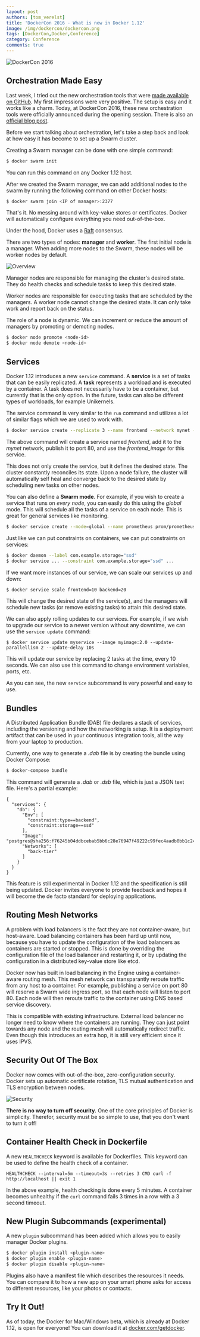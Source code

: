 ```yaml
---
layout: post
authors: [tom_verelst]
title: 'DockerCon 2016 - What is new in Docker 1.12'
image: /img/dockercon/dockercon.png
tags: [DockerCon,Docker,Conference]
category: Conference
comments: true
---
```



<img class="image fit" src="{{ '/img/dockercon/dockercon.png' | prepend: site.baseurl }}" alt="DockerCon 2016" />

## Orchestration Made Easy

Last week,
I tried out the new orchestration tools that were [made available on GitHub](https://github.com/docker/swarmkit).
My first impressions were very positive.
The setup is easy and it works like a charm.
Today,
at DockerCon 2016,
these new orchestration tools were officially announced during the opening session.
There is also an [official blog post](https://blog.docker.com/2016/06/docker-1-12-built-in-orchestration/).

Before we start talking about orchestration,
let's take a step back and look at how easy it has become to set up a Swarm cluster.

Creating a Swarm manager can be done with one simple command:

```bash
$ docker swarm init
```

You can run this command on any Docker 1.12 host.

After we created the Swarm manager,
we can add additional nodes to the swarm by running the following command on other Docker hosts:

```bash
$ docker swarm join <IP of manager>:2377
```

That's it.
No messing around with key-value stores or certificates.
Docker will automatically configure everything you need out-of-the-box.

Under the hood,
Docker uses a [Raft](https://raft.github.io/raft.pdf) consensus.

There are two types of nodes: **manager** and **worker**.
The first initial node is a manager.
When adding more nodes to the Swarm,
these nodes will be worker nodes by default.

<img class="image fit" src="{{ '/img/dockercon/swarm-overview.png' | prepend: site.baseurl }}" alt="Overview" />

Manager nodes are responsible for managing the cluster's desired state.
They do health checks and schedule tasks to keep this desired state.

Worker nodes are responsible for executing tasks that are scheduled by the managers.
A worker node cannot change the desired state.
It can only take work and report back on the status.

The role of a node is dynamic.
We can increment or reduce the amount of managers by promoting or demoting nodes.

```bash
$ docker node promote <node-id>
$ docker node demote <node-id>
```

## Services

Docker 1.12 introduces a new `service` command.
A **service** is a set of tasks that can be easily replicated.
A **task** represents a workload and is executed by a container.
A task does not necessarily have to be a container,
but currently that is the only option.
In the future,
tasks can also be different types of workloads,
for example Unikernels.

The service command is very similar to the `run` command
and utilizes a lot of similar flags which we are used to work with.

```bash
$ docker service create --replicate 3 --name frontend --network mynet --publish 80:80/tcp frontend_image:latest
```

The above command will create a service named _frontend_,
add it to the _mynet_ network,
publish it to port 80,
and use the _frontend_image_ for this service.

This does not only create the service,
but it defines the desired state.
The cluster constantly reconciles its state.
Upon a node failure,
the cluster will automatically self heal
and converge back to the desired state by scheduling new tasks on other nodes.

You can also define a **Swarm mode**.
For example,
if you wish to create a service that runs on _every node_,
you can easily do this using the _global_ mode.
This will schedule all the tasks of a service on each node.
This is great for general services like monitoring.

```bash
$ docker service create --mode=global --name prometheus prom/prometheus
```

Just like we can put constraints on containers,
we can put constraints on services:

```bash
$ docker daemon --label com.example.storage="ssd"
$ docker service ... --constraint com.example.storage="ssd" ...
```

If we want more instances of our service,
we can scale our services up and down:

```bash
$ docker service scale frontend=10 backend=20
```

This will change the desired state of the service(s),
and the managers will schedule new tasks (or remove existing tasks) to attain this desired state.

We can also apply rolling updates to our services.
For example,
if we wish to upgrade our service to a newer version without any downtime,
we can use the `service update` command:

```
$ docker service update myservice --image myimage:2.0 --update-parallellism 2 --update-delay 10s
```

This will update our service by replacing 2 tasks at the time,
every 10 seconds.
We can also use this command to change environment variables,
ports,
etc.

As you can see,
the new `service` subcommand is very powerful and easy to use.

## Bundles

A Distributed Application Bundle (DAB) file declares a stack of services,
including the versioning and how the networking is setup.
It is a deployment artifact that can be used in your continuous integration tools,
all the way from your laptop to production.

Currently,
one way to generate a _.dab_ file is by creating the bundle using Docker Compose:

```bash
$ docker-compose bundle
```

This command will generate a _.dab_ or _.dsb_ file,
which is just a JSON text file.
Here's a partial example:

```
{
  "services": {
    "db": {
      "Env": [
        "constraint:type==backend",
        "constraint:storage==ssd"
      ],
      "Image": "postgres@sha256:f76245b04ddbcebab5bb6c28e76947f49222c99fec4aadb0bb1c24821a9e83ef",
      "Networks": [
        "back-tier"
      ]
    }
  }
}
```

This feature is still experimental in Docker 1.12
and the specification is still being updated.
Docker invites everyone to provide feedback and hopes it will become the de facto standard for deploying applications.

## Routing Mesh Networks

A problem with load balancers is the fact they are not container-aware,
but host-aware.
Load balancing containers has been hard up until now,
because you have to update the configuration of the load balancers as containers are started or stopped.
This is done by overriding the configuration file of the load balancer and restarting it,
or by updating the configuration in a distributed key-value store like etcd.

Docker now has built in load balancing in the Engine using a container-aware routing mesh.
This mesh network can transparantly reroute traffic from any host to a container.
For example,
publishing a service on port 80 will reserve a Swarm wide ingress port,
so that each node will listen to port 80.
Each node will then reroute traffic to the container using DNS based service discovery.

This is compatible with existing infrastructure.
External load balancer no longer need to know where the containers are running.
They can just point towards any node and the routing mesh will automatically redirect traffic.
Even though this introduces an extra hop,
it is still very efficient since it uses IPVS.

## Security Out Of The Box

Docker now comes with out-of-the-box, zero-configuration security.
Docker sets up automatic certificate rotation,
TLS mutual authentication
and TLS encryption between nodes.

<img class="image fit" src="{{ '/img/dockercon/swarm-tls.png' | prepend: site.baseurl }}" alt="Security" />


**There is no way to turn off security.**
One of the core principles of Docker is simplicity.
Therefor,
security must be so simple to use,
that you don't want to turn it off!

## Container Health Check in Dockerfile

A new `HEALTHCHECK` keyword is available for Dockerfiles.
This keyword can be used to define the health check of a container.

```
HEALTHCHECK --interval=5m --timeout=3s --retries 3 CMD curl -f http://localhost || exit 1
```

In the above example,
health checking is done every 5 minutes.
A container becomes unhealthy if the `curl` command fails 3 times in a row with a 3 second timeout.

## New Plugin Subcommands (experimental)

A new `plugin` subcommand has been added which allows you to easily manager Docker plugins.

```bash
$ docker plugin install <plugin-name>
$ docker plugin enable <plugin-name>
$ docker plugin disable <plugin-name>
```

Plugins also have a manifest file which describes the resources it needs.
You can compare it to how a new app on your smart phone asks for access to different resources,
like your photos or contacts.

## Try It Out!

As of today,
the Docker for Mac/Windows beta,
which is already at Docker 1.12,
is open for everyone!
You can download it at [docker.com/getdocker](http://docker.com/getdocker).
